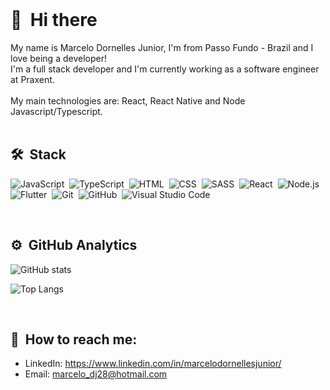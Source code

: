 <br>

# 👋 &nbsp;Hi there

My name is Marcelo Dornelles Junior, I'm from Passo Fundo - Brazil and I love being a developer!<br>
I'm a full stack developer and I'm currently working as a software engineer at Praxent.<br><br>
My main technologies are: React, React Native and Node Javascript/Typescript.<br><br>

## 🛠️ &nbsp;Stack

![JavaScript](https://img.shields.io/badge/-JavaScript-05122A?style=flat&logo=javascript)&nbsp;
![TypeScript](https://img.shields.io/badge/-TypeScript-05122A?style=flat&logo=typescript)&nbsp;
![HTML](https://img.shields.io/badge/-HTML-05122A?style=flat&logo=HTML5)&nbsp;
![CSS](https://img.shields.io/badge/-CSS-05122A?style=flat&logo=CSS3)&nbsp;
![SASS](https://img.shields.io/badge/-SASS-05122A?style=flat&logo=sass)&nbsp;
![React](https://img.shields.io/badge/-React-05122A?style=flat&logo=react)&nbsp;
![Node.js](https://img.shields.io/badge/-Node-05122A?style=flat&logo=node.js)&nbsp;
![Flutter](https://img.shields.io/badge/-Flutter-05122A?style=flat&logo=flutter&logoColor=59B7F0)&nbsp;
![Git](https://img.shields.io/badge/-Git-05122A?style=flat&logo=git)&nbsp;
![GitHub](https://img.shields.io/badge/-GitHub-05122A?style=flat&logo=github)&nbsp;
![Visual Studio Code](https://img.shields.io/badge/-Visual&nbsp;Studio&nbsp;Code-05122A?style=flat&logo=visual-studio-code&logoColor=007ACC)&nbsp;

<br>

## ⚙️ &nbsp;GitHub Analytics

![GitHub stats](https://github-readme-stats.vercel.app/api?username=MarceloDJunior&show_icons=true&theme=dracula)

![Top Langs](https://github-readme-stats.vercel.app/api/top-langs/?username=MarceloDJunior&exclude_repo=google-api-php-client,OpenPortfolio,SimplifyProject,AgendaHorarios&layout=compact&theme=dracula)

<br>

## 🔗 &nbsp;How to reach me:
- LinkedIn: <a href="https://www.linkedin.com/in/marcelodornellesjunior/">https://www.linkedin.com/in/marcelodornellesjunior/</a><br>
- Email: marcelo_dj28@hotmail.com<br>
